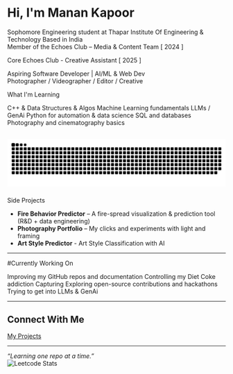 #  Hi, I'm Manan Kapoor

Sophomore Engineering student at Thapar Institute Of Engineering & Technology 
Based in India  
Member of the Echoes Club – Media & Content Team  [ 2024 ] 

Core Echoes Club - Creative Assistant [ 2025 ]

Aspiring Software Developer | AI/ML & Web Dev  
Photographer / Videographer / Editor / Creative

What I'm Learning

 C++ & Data Structures & Algos
 Machine Learning fundamentals
 LLMs / GenAi
 Python for automation & data science
 SQL and databases
 Photography and cinematography basics


![snake gif](https://github.com/manankapoor23/manankapoor23/blob/output/github-snake-dark.svg)
---

Side Projects

- **Fire Behavior Predictor** – A fire-spread visualization & prediction tool (R&D + data engineering)
- **Photography Portfolio** – My clicks and experiments with light and framing
- **Art Style Predictor** - Art Style Classification with AI

---

#Currently Working On

Improving my GitHub repos and documentation
Controlling my Diet Coke addiction 
Capturing 
Exploring open-source contributions and hackathons
Trying to get into LLMs & GenAi

---

## Connect With Me


 [My Projects](https://github.com/manankapoor23)

---

_“Learning one repo at a time.”_  
![Leetcode Stats](https://leetcard.jacoblin.cool/manankapoor23?ext=heatmap)

